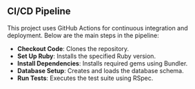 ## CI/CD Pipeline

This project uses GitHub Actions for continuous integration and deployment. Below are the main steps in the pipeline:

- **Checkout Code**: Clones the repository.
- **Set Up Ruby**: Installs the specified Ruby version.
- **Install Dependencies**: Installs required gems using Bundler.
- **Database Setup**: Creates and loads the database schema.
- **Run Tests**: Executes the test suite using RSpec.